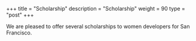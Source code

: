 +++
title = "Scholarship"
description = "Scholarship"
weight = 90
type = "post"
+++

We are pleased to offer several scholarships to women developers for San Francisco. 
